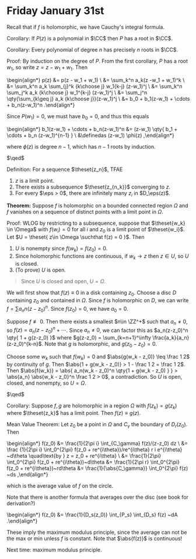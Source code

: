 # Friday January 31st

Recall that if $f$ is holomorphic, we have Cauchy's integral formula.

Corollary:
If $P(z)$ is a polynomial in $\CC$ then $P$ has a root in $\CC$.

Corollary:
Every polynomial of degree $n$ has precisely $n$ roots in $\CC$.

Proof:
By induction on the degree of $P$.
From the first corollary, $P$ has a root $w_1$, so write $z = z-w_1 + w_1$.
Then

\begin{align*}
p(z) 
&= p(z - w_1 + w_1) \\
&= \sum_k^n a_k(z -w_1 + w_1)^k \\
&= \sum_k^n a_k \sum_{j}^k {k\choose j} w_1{k-j} (z-w_1)^j \\
&= \sum_k^n \sum_j^k a_k {k\choose j} w_1^{k-j} (z-w_1)^j \\
&= \sum_j^n \qty{\sum_{k\geq j} a_k {k\choose j}}(z-w_1)^j \\
&= b_0 + b_1(z-w_1) + \cdots + b_n(z-w_1)^n 
.\end{align*}

Since $P(w_1) = 0$, we must have $b_0 = 0$, and thus this equals

\begin{align*}
b_1(z-w_1) + \cdots + b_n(z-w_1)^n 
&= (z-w_1) \qty{ b_1 + \cdots + b_n (z-w_1)^{n-1}  } \\
&\definedas  (z-w_1) \phi(z)
,\end{align*}

where $\phi(z)$ is degree $n-1$, which has $n-1$ roots by induction.

$\qed$

Definition:
For a sequence $\theset{z_n}$, TFAE

1. $z$ is a limit point.
2. There exists a subsequence $\theset{z_{n_k}}$ converging to $z$.
3. For every $\eps > 0$, there are infinitely many $z_i$ in $D_\eps(z)$. 

**Theorem:**
Suppose $f$ is holomorphic on a bounded connected region $\Omega$ and $f$ vanishes on a sequence of distinct points with a limit point in $\Omega$.

Proof:
WLOG by restricting to a subsequence, suppose that $\theset{w_k} \in \Omega$ with $f(w_i) = 0$ for all $i$ and $z_0$ is a limit point of $\theset{w_i}$.
Let $U = \theset{ z\in \Omega \suchthat f(z) = 0 }$.
Then

1. $U$ is nonempty since $f(w_k) = f(z_0) = 0$.
2. Since holomorphic functions are continuous, if $w_k \to z$ then $z\in U$, so $U$ is closed. 
3. (To prove) $U$ is open.

> Since $U$ is closed and open, $U = \Omega$.

We will first show that $f(z) \equiv 0$ in a disk containing $z_0$.
Choose a disc $D$ containing $z_0$ and contained in $\Omega$.
Since $f$ is holomorphic on $D$, we can write $f = \sum a_nn (z-z_0)^n$.
Since $f(z_0) = 0$, we have $a_0 = 0$.

Suppose $f\not\equiv 0$.
Then there exists a smallest $n\in \ZZ^+$ such that $a_n \neq 0$, so $f(z) = a_n(z-z_0)^n + \cdots$.
Since $a_n \neq 0$, we can factor this as $a_n(z-z_0)^n \qty{ 1 + g(z-z_0)  }$ where $g(z-z_0) = \sum_{k=n+1}^\infty \frac{a_k}{a_n} (z-z_0)^{k-n}$.
Note that $g$ is holomorphic, and $g(z_0 - z_0) = 0$.

Choose some $w_k$ such that $f(w_k) = 0$ and $\abs{g(w_k - z_0)} \leq \frac 1 2$ by continuity of $g$.
Then $\abs{1 + g(w_k - z_0)} > 1 - \frac 1 2 = \frac 1 2$.
Then $\abs{f(w_k)} = \abs{ a_n(w_k - z_0)^n \qty{1 + g(w_k - z_0)  }  } > \abs{a_n} \abs{w_k - z_0}^n \frac 1 2 > 0$, a contradiction.
So $U$ is open, closed, and nonempty, so $U = \Omega$.

$\qed$

Corollary:
Suppose $f, g$ are holomorphic in a region $\Omega$ with $f(z_k) = g(z_k)$ where $\theset{z_k}$ has a limit point.
Then $f(z) \equiv g(z)$.

Mean Value Theorem:
Let $z_0$ be a point in $\Omega$ and $C_\gamma$  the boundary of $D_r(z_0)$. 
Then

\begin{align*}
f(z_0)
&= \frac{1}{2\pi i} \int_{C_\gamma} f(z)/(z-z_0) dz \\
&= \frac {1}{2\pi i} \int_0^{2\pi} f(z_0 + re^{i\theta})/re^{i\theta} r i e^{i\theta} ~d\theta \quad\text{by } z = z_0 + re^{i\theta} \\
&= \frac{1}{2\pi} \int_0^{2\pi} f(z_0 + re^{i\theta})~d\theta
&= \frac{1}{2\pi r} \int_0^{2\pi} f(z_0 + re^{i\theta})~rd\theta
&= \frac{1}{\abs{C_\gamma}} \int_0^{2\pi} f(z) ~ds
,\end{align*}

which is the average value of $f$ on the circle.

Note that there is another formula that averages over the disc (see book for derivation?)

\begin{align*}
f(z_0) &= \frac{1}{D_s(z_0)}  \int_{P_s} \int_{D_s} f(z) ~dA
.\end{align*}

These imply the maximum modulus principle, since the average can not be the max or min unless $f$ is constant.
Note that $\abs{f(z)}$ is continuous!

Next time: maximum modulus principle.
